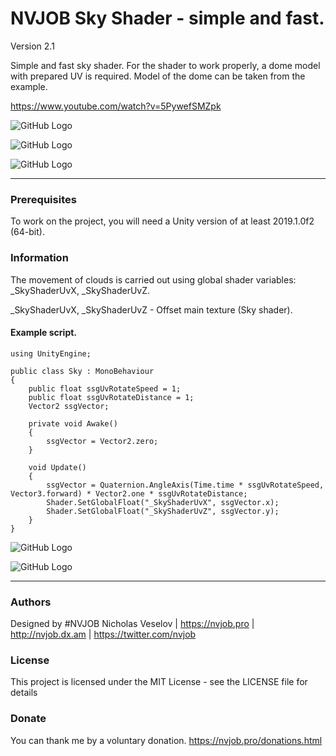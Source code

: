 # NVJOB Sky Shader - simple and fast.

Version 2.1

Simple and fast sky shader. For the shader to work properly, a dome model with prepared UV is required. Model of the dome can be taken from the example.

https://www.youtube.com/watch?v=5PywefSMZpk

![GitHub Logo](https://lh3.googleusercontent.com/hrWXHfBo4Kg9pduvIY_kJA3ywlIhz6lTxEbSzCANLwZLqaVTWZG3zMPri9jW88y31mCWU5x8wMiAlQwau4kPbOgX0fSr2E3dXPB6yue7lJFnSarWxNlK7LvXTkWT1cjDmiaECRRKN3UO63H2dlhP87lV6oCvpR5syn7-ZVC47xOSDPci2cEQ0Ocn007L2E95vCGDQ_PoRkthwePYOMbn2_7iO_wq7ARNq90CqdfJucB0ZVsXX924sWGA11pVjMpmznvt2WNmgRF7akFyhwLhyaeS8sB78uxmkcQXxuaYHt2jCc0aYi3qRwQX7C7tYwAgwQ20KaUnF3QbZex9AJueD5ji_G5fs9Are3MiOIpyZ0zSHNbFUo-qoRb6hdRR_SpdenNPG4ptommknrzExNPkQq1QM0HEcr-3B5p72IVQqAqXxz_sMz4wzaAHblmuo2dZq-p_U8MsjkqOxeiKV71Z82Ez5DPsSxAxSLIDSqX1GbY_EE7Yjmkjc9nte0yQKfbTCf-XKo5PkUPIhJ9aBCoO_2JGvBlnmbn6ElNsjHs1MqA4ulGQvU0UYz8aqfxbHcO71knwcH4co3Iowt4DtxCvxvhV4u84qZwjmEHhIxnDs1MlPTAkeMcSYLW6syBU48LKEvmP5eJG_8vPp51sRtJu90s8OnpZHP4=w1741-h979-no)

![GitHub Logo](https://lh3.googleusercontent.com/Reo2Jm92pLDVUTul7kdhU9yY1-zrBguqdIR2nQDaQmwObAQ3RDGfUn_nv--gIh-Gl-zbF6gXUwu_2-5busReqjm2kOTx8Td5Hygnf_F-K71Oc1bVPUetbvN3jA5_ov7sxDlAfsFhu-sy5FCy6WaqT46zgj3DIdcMTVsxhmlbv-MZjf8WMh78eSlolFxMeknXtgy4jaId_LvGlGRTpiBA3YWDMM64MSYSZUUBb0qp0dbtqc2AYTd8pA-lANw9K-RL2Y9i2f-LViDgPpcYlf7kPkOaKNZQaW5oDG8EYlGlfvOoTqXrk7Gkp3MPgghtT64l8tiK-06dXZvT8d81Jbml8mJ2ZCOaUNHigBeX3oneBqCJRF1oddaeznckfyOvM0UWpASga9tGozHc09-D0utme1OQbQ2DZKtkROybsVU6kAcSNzVeaBkxoe1z4ojdz8nyMpYg9ZRX4fUX5gVaToZuDgcGlv5pARrR3DtzqDURl5cTsLfrs-_kow8p1xkDtiWJhUfFbeSg51NldKkk1z0qoz1qjE_3SeSHg4DpSceAgH2uWCUFW2kOHIxk8x1gfx6sExH2cUdKOU5VYX5Pfe3g6yxLr3puINaPCiY2eayLWnVU2g4GUI7B9Gv-mDfyTYS2O9uJXZ0P42VsuFD6UIUQMzGChwt4XAI=w1741-h979-no)

![GitHub Logo](https://lh3.googleusercontent.com/sF5r7fJ4aOstepqzLx50epmCbXaYcmNRYIcxPqFbkKzxLTo2pSFnualOz6HIikbVJpKposZKBp2xdW8I6wYlgKkVfw-khDslu0urc8wL67QMwpxnuKKC_3HbgSYbITrZXXDWyw9I-J6X6BooEYxS3Xlc-ryqx9dYNE09XStarQGONMpamNn-DLvJm8AHd34FCdLCzW6eS7k9fCobLb9iBG7__uYsYLT8Y2tCAt93qpE-E_A2iafXQgzC1Til1SmYC-iuvccCFz0D0ljmaRKWsp_tVWr9xoGnsSg5pyE9GvpD9eT1U1uK2fJM8v8SmiVEBPvWSeglX42OifU5n7WTDsnwYemLQi7wwt2_TcyafE_9DrI3DKYI5Gvz1kDpdruyG0uZHl3xS6WPlq8EnyFG9mHDH7I9-N4vu-1HUX48YSERff-wVqXZfCjmh9wVsknZ9EbdlYzfZ-zAbEw681xlkWkRsl-B-zdYIfjqW0Kj4V5AsmwZ58cEBsDgc_Eo9c49X20SCP4Amk7TfEa_e3nq8Ntj7WG1DKGu7EtDOeibYFwJi7f8KG4IQljxZhE1y0q3DGvODdAx3cnmiQmNohtSgr2U49yktj2oTRfjAw0PugCPjlDxx46DIR64KNdcPDnzA4x-yDtRtdsj1UN8WH6OJQsd6Yp1yIg=w1741-h979-no)

------------------------------------

### Prerequisites

To work on the project, you will need a Unity version of at least 2019.1.0f2 (64-bit).

### Information

The movement of clouds is carried out using global shader variables: _SkyShaderUvX, _SkyShaderUvZ.

_SkyShaderUvX, _SkyShaderUvZ - Offset main texture (Sky shader).

#### Example script.

```
using UnityEngine;

public class Sky : MonoBehaviour
{
    public float ssgUvRotateSpeed = 1;
    public float ssgUvRotateDistance = 1;
    Vector2 ssgVector;

    private void Awake()
    {
        ssgVector = Vector2.zero;        
    }

    void Update()
    {
        ssgVector = Quaternion.AngleAxis(Time.time * ssgUvRotateSpeed, Vector3.forward) * Vector2.one * ssgUvRotateDistance;
        Shader.SetGlobalFloat("_SkyShaderUvX", ssgVector.x);
        Shader.SetGlobalFloat("_SkyShaderUvZ", ssgVector.y);
    }
}
```

![GitHub Logo](https://lh3.googleusercontent.com/I5OHqQjTd10XAz7p0rk_LyiG40BG2lQR0vqpEn8V9vk6R9Gp0blkm0LBqyYi4ipA4sRwukbE1PzRapcFiE-s-3PPpzog8zvSwJC64hD0-y-60yr7W-gKrhLYSnnhs6xepiWC4E7GPoBmy26IBBzy5izt8u2EO5GtYepHDDKrD1W5mGF1vZdscWDYDl775Aorat2KdZuK-QIudoX-hCqBKOYykt1e00C0bEt1BnEbwv7L2pO-4qu9htfaEIGW9ewtMS6rp-2yrg8JO3WVaR4QKVIbyr8GDp9wpl0a0wcnEscW9_1kDm9LgnqxNY3rrme_vi_xcSvY2AUZ7Ogp5xgV_LO9RJPdamgwbh2bHelh038-YDtYTV8u3ztGRiSWAJbsDcHRlpO1M2HiRY7axo_SabdrRaTtjtqJ4SWVrStjWjb4dRhl3QsM5ii9NqXwv4wt_IphPd2HgYYBafSFCIda2oXurO2zh42Id2SdsvqDrWpo76lu3cuvhziGmpCcWUJrSoFX6V2jSmSOY5Ln_J6ZRivMdzCWzSz9I5Y9p40kGu-_0cL-qzCgMEqGAuw27GvtnMlTaDL0JWSwLn-sMHAcxIjWmWgr6Cprr5_wS-rw4O4Esdu7RmEDtUj_in0iaUUr7cnC6wWIzDzpX5ksgr01GpatlNxWCV3_2Do22umVnMP9w001U50v2FtF6MkOlCAQl3H48pqIeNqBQ8Kja639Mdr2=w424-h551-no)

![GitHub Logo](https://lh3.googleusercontent.com/kOMPRm--t1Nkh9qYb22aMk28Q_xFqP1-7kG7lWCPtisVZJbSaCAUel9mdLqb2i8uecVeZBQX0KjrHTUe0lWcUVZhHb8JQTYaHk1sKzjo9tpA0qhqKSFXyEs9QOECrYIBo6m9oICQkfTrcPiEb3gGVldskaHnl-kVkDn7R4lmJiGB5Z-1aXuPNkuv_5El1WbTGwBOvP6W3Z5Olt1gK96-cF0SJanlLGTWJeaRDBepXUPqgbmu3ZRFnygL_9zV7QN1OWVkC7eQOgRtIvrungrpFM6Anv6DpQqzJFNx6cZG14rBw0_HasRm8r39TBUlJe8fLyQLB60diSOpjhXyqU0AxP5_qA1wgIew8JTmNPSjHU4uDuv00-enRYf9JF6OowOVjsuNQbG4gTMKxWT_ddOl1xbJwvQYchgADpmT6ZG9CvzNB4qpZqHbKMYZ7RWgZ_EN_ZjuDiB8q4SnErB-sitiICxPELZAw5dmSMVY9-p1cMLuYziN7kdWiRNiZU35mljaDhwVQ2djpo728-UOtgLINrNArqWXf6LEz45eu5z5VsIoUbN0Q7wgyH2bDz0HFw6QTwdysAnHRIalIzKGepf4uWhosKYsT8PZ8gzwwdqtZAbkZeCmk_qFIsd9YPR_fECFPoCFKR95U5WbCkiHMUvc2IQGSa0SvsGvXXCdLF5hXDs2PpVNGFC5bj-P8ItaCKdwQbB_BU2kK1YPTYTPh44kFD5F=w399-h195-no)

------------------------------------

### Authors
Designed by #NVJOB Nicholas Veselov | https://nvjob.pro | http://nvjob.dx.am | https://twitter.com/nvjob

### License
This project is licensed under the MIT License - see the LICENSE file for details

### Donate
You can thank me by a voluntary donation. https://nvjob.pro/donations.html
